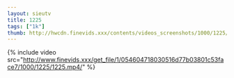```yaml
--- 
layout: sieutv
title: 1225
tags: ["1k"]
thumb: http://hwcdn.finevids.xxx/contents/videos_screenshots/1000/1225/preview.mp4.jpg
---
```

{% include video src="http://www.finevids.xxx/get_file/1/054604718030516d77b03801c53face7/1000/1225/1225.mp4/" %} 
